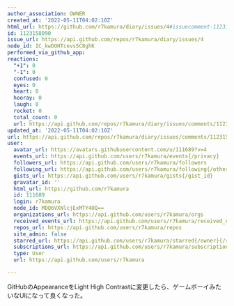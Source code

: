 ```yaml
---
author_association: OWNER
created_at: '2022-05-11T04:02:10Z'
html_url: https://github.com/r7kamura/diary/issues/4#issuecomment-1123158090
id: 1123158090
issue_url: https://api.github.com/repos/r7kamura/diary/issues/4
node_id: IC_kwDOHTcevs5C8ghK
performed_via_github_app: 
reactions:
  "+1": 0
  "-1": 0
  confused: 0
  eyes: 0
  heart: 0
  hooray: 0
  laugh: 0
  rocket: 0
  total_count: 0
  url: https://api.github.com/repos/r7kamura/diary/issues/comments/1123158090/reactions
updated_at: '2022-05-11T04:02:10Z'
url: https://api.github.com/repos/r7kamura/diary/issues/comments/1123158090
user:
  avatar_url: https://avatars.githubusercontent.com/u/111689?v=4
  events_url: https://api.github.com/users/r7kamura/events{/privacy}
  followers_url: https://api.github.com/users/r7kamura/followers
  following_url: https://api.github.com/users/r7kamura/following{/other_user}
  gists_url: https://api.github.com/users/r7kamura/gists{/gist_id}
  gravatar_id: ''
  html_url: https://github.com/r7kamura
  id: 111689
  login: r7kamura
  node_id: MDQ6VXNlcjExMTY4OQ==
  organizations_url: https://api.github.com/users/r7kamura/orgs
  received_events_url: https://api.github.com/users/r7kamura/received_events
  repos_url: https://api.github.com/users/r7kamura/repos
  site_admin: false
  starred_url: https://api.github.com/users/r7kamura/starred{/owner}{/repo}
  subscriptions_url: https://api.github.com/users/r7kamura/subscriptions
  type: User
  url: https://api.github.com/users/r7kamura

---
```

GitHubのAppearanceをLight High Contrastに変更したら、ゲームボーイみたいなUIになって良くなった。